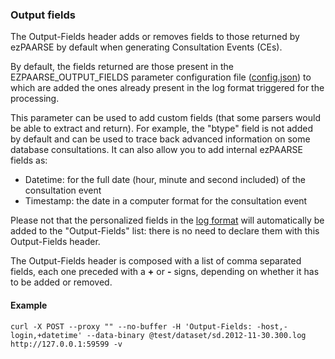 ### Output fields ###

The Output-Fields header adds or removes fields to those returned by ezPAARSE by default when generating Consultation Events (CEs).

By default, the fields returned are those present in the EZPAARSE_OUTPUT_FIELDS parameter configuration file ([config.json](https://github.com/ezpaarse-project/ezpaarse/blob/master/config.json#L12)) to which are added the ones already present in the log format triggered for the processing.

This parameter can be used to add custom fields (that some parsers would be able to extract and return). For example, the "btype" field is not added by default and can be used to trace back advanced information on some database consultations.
It can also allow you to add internal ezPAARSE fields as:
- Datetime: for the full date (hour, minute and second included) of the consultation event
- Timestamp: the date in a computer format for the consultation event

Please not that the personalized fields in the [log format](../essential/formats.html) will automatically be added to the "Output-Fields" list: there is no need to declare them with this Output-Fields header.

The Output-Fields header is composed with a list of comma separated fields, each one preceded with a **+** or **-** signs, depending on whether it has to be added or removed.

#### Example ####
```shell
curl -X POST --proxy "" --no-buffer -H 'Output-Fields: -host,-login,+datetime' --data-binary @test/dataset/sd.2012-11-30.300.log  http://127.0.0.1:59599 -v
```
